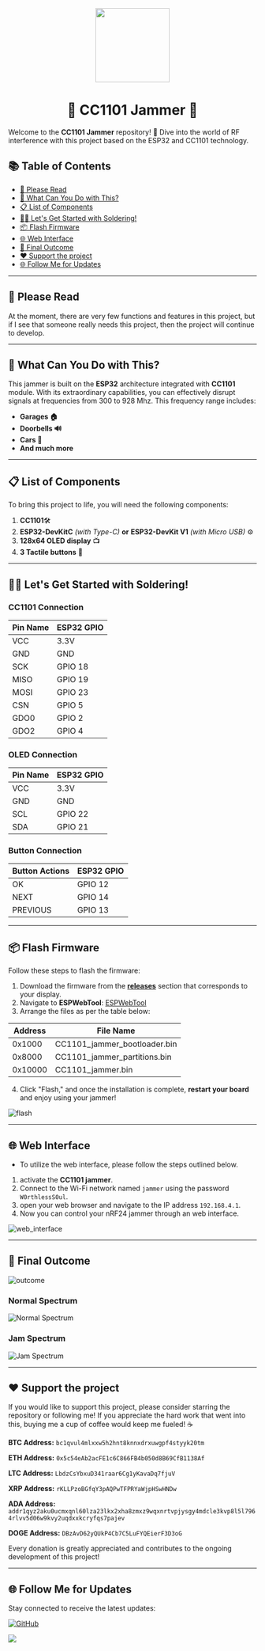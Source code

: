 <div align="center">
  <img src="https://avatars.githubusercontent.com/u/176677387" width="150" height="auto" />
  <h1> 🌟 CC1101 Jammer 🌟 </h1>
</div>

Welcome to the **CC1101 Jammer** repository! 🎉 Dive into the world of RF interference with this project based on the ESP32 and CC1101 technology.

## 📚 Table of Contents
- [📢 Please Read](#-please-read)
- [🚀 What Can You Do with This?](#-what-can-you-do-with-this)
- [📋 List of Components](#-list-of-components)
- [🧑‍🔧 Let's Get Started with Soldering!](#-lets-get-started-with-soldering)
- [📦 Flash Firmware](#-flash-firmware)
- [🌐 Web Interface](#-web-interface)
- [🎉 Final Outcome](#-final-outcome)
- [❤️ Support the project](#-support-the-project)
- [🌐 Follow Me for Updates](#-follow-me-for-updates)

-----

## 📢 Please Read
At the moment, there are very few functions and features in this project, but if I see that someone really needs this project, then the project will continue to develop.

-----

## 🚀 What Can You Do with This?
This jammer is built on the **ESP32** architecture integrated with **CC1101** module. With its extraordinary capabilities, you can effectively disrupt signals at frequencies from 300 to 928 Mhz. This frequency range includes:
- **Garages 🏠**
- **Doorbells 🔊**
- **Cars 🚗**
- **And much more**

-----

## 📋 List of Components
To bring this project to life, you will need the following components:
1. **CC1101**🛠️
2. **ESP32-DevKitC** *(with Type-C)* **or**  **ESP32-DevKit V1** *(with Micro USB)* ⚙️
3. **128x64 OLED display** 📺
4. **3 Tactile buttons** 🔘

-----

## 🧑‍🔧 Let's Get Started with Soldering!

### CC1101 Connection
| **Pin Name** | **ESP32 GPIO** |
|--------------|----------------|
| VCC          | 3.3V           |
| GND          | GND            |
| SCK          | GPIO 18        |
| MISO         | GPIO 19        |
| MOSI         | GPIO 23        |
| CSN          | GPIO 5         |
| GDO0         | GPIO 2         |
| GDO2         | GPIO 4         |

### OLED Connection
| **Pin Name** | **ESP32 GPIO** |
|--------------|----------------|
| VCC          | 3.3V           |
| GND          | GND            |
| SCL          | GPIO 22        |
| SDA          | GPIO 21        |

### Button Connection
| **Button Actions** | **ESP32 GPIO** |
|--------------|----------------|
| OK           | GPIO 12        |
| NEXT         | GPIO 14        |
| PREVIOUS     | GPIO 13        |

-----

## 📦 Flash Firmware
Follow these steps to flash the firmware:
1. Download the firmware from the **[releases](https://github.com/W0rthlessS0ul/CC1101_jammer/releases)** section that corresponds to your display.
2. Navigate to **ESPWebTool**: [ESPWebTool](https://esp.huhn.me/)
3. Arrange the files as per the table below:

| **Address** | **File Name**                             |
|-------------|-------------------------------------------|
| 0x1000      | CC1101_jammer_bootloader.bin              |
| 0x8000      | CC1101_jammer_partitions.bin              |
| 0x10000     | CC1101_jammer.bin                          |

4. Click "Flash," and once the installation is complete, **restart your board** and enjoy using your jammer!

![flash](img/flash.png)

-----

## 🌐 Web Interface

- To utilize the web interface, please follow the steps outlined below.
1. activate the **CC1101 jammer**.
2. Connect to the Wi-Fi network named `jammer` using the password `W0rthlessS0ul`.
3. open your web browser and navigate to the IP address `192.168.4.1`.
4. Now you can control your nRF24 jammer through an web interface.

![web_interface](img/web_interface_.gif)

-----

## 🎉 Final Outcome

![outcome](img/outcome.png)

### Normal Spectrum
![Normal Spectrum](img/normal_spctr.gif)

### Jam Spectrum
![Jam Spectrum](img/jam_spctr.gif)

-----

## ❤️ Support the project
If you would like to support this project, please consider starring the repository or following me! If you appreciate the hard work that went into this, buying me a cup of coffee would keep me fueled! ☕ 

**BTC Address:** `bc1qvul4mlxxw5h2hnt8knnxdrxuwgpf4styyk20tm`

**ETH Address:** `0x5c54eAb2acFE1c6C866FB4b050d8B69CfB1138Af`

**LTC Address:** `LbdzCsYbxuD341raar6Cg1yKavaDq7fjuV`

**XRP Address:** `rKLLPzoBGfqY3pAQPwTFPRYaWjpHSwHNDw`

**ADA Address:** `addr1qyz2aku0ucmxqnl60lza23lkx2xha8zmxz9wqxnrtvpjysgy4mdcle3kvp8l5l7964rlvv5d06w9kvy2uqdxxkcryfqs7pajev`

**DOGE Address:** `DBzAvD62yQUkP4Cb7C5LuFYQEierF3D3oG`

Every donation is greatly appreciated and contributes to the ongoing development of this project!

---

## 🌐 Follow Me for Updates
Stay connected to receive the latest updates:

[![GitHub](https://img.shields.io/badge/GitHub-W0rthlessS0ul-181717?style=flat&logo=github&logoColor=white)](https://github.com/W0rthlessS0ul)

<img src="https://profile-counter.glitch.me/W0rthlessS0ul.CC1101_jammer/count.svg"/>